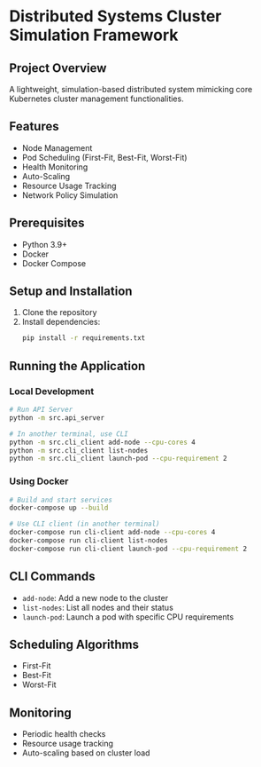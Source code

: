 # Distributed Systems Cluster Simulation Framework

## Project Overview
A lightweight, simulation-based distributed system mimicking core Kubernetes cluster management functionalities.

## Features
- Node Management
- Pod Scheduling (First-Fit, Best-Fit, Worst-Fit)
- Health Monitoring
- Auto-Scaling
- Resource Usage Tracking
- Network Policy Simulation

## Prerequisites
- Python 3.9+
- Docker
- Docker Compose

## Setup and Installation
1. Clone the repository
2. Install dependencies:
   ```bash
   pip install -r requirements.txt
   ```

## Running the Application

### Local Development
```bash
# Run API Server
python -m src.api_server

# In another terminal, use CLI
python -m src.cli_client add-node --cpu-cores 4
python -m src.cli_client list-nodes
python -m src.cli_client launch-pod --cpu-requirement 2
```

### Using Docker
```bash
# Build and start services
docker-compose up --build

# Use CLI client (in another terminal)
docker-compose run cli-client add-node --cpu-cores 4
docker-compose run cli-client list-nodes
docker-compose run cli-client launch-pod --cpu-requirement 2
```

## CLI Commands
- `add-node`: Add a new node to the cluster
- `list-nodes`: List all nodes and their status
- `launch-pod`: Launch a pod with specific CPU requirements

## Scheduling Algorithms
- First-Fit
- Best-Fit
- Worst-Fit

## Monitoring
- Periodic health checks
- Resource usage tracking
- Auto-scaling based on cluster load

